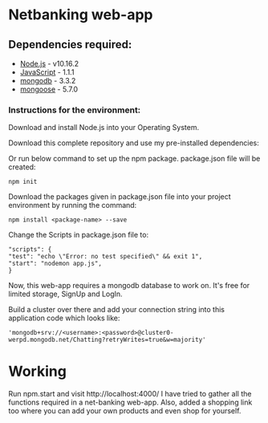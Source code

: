 # Netbanking web-app

## Dependencies required:
* [Node.js](https://nodejs.org/docs/latest-v10.x/api/) - v10.16.2
* [JavaScript](https://devdocs.io/javascript/) - 1.1.1
* [mongodb](https://docs.mongodb.com/) - 3.3.2
* [mongoose](https://mongoosejs.com/docs/documents.html) - 5.7.0



### Instructions for the environment:
Download and install Node.js into your Operating System.

Download this complete repository and use my pre-installed dependencies:

Or run below command to set up the npm package. package.json file will be created:

```
npm init
```
Download the packages given in package.json file into your project environment by running the command:

```
npm install <package-name> --save
```
Change the Scripts in package.json file to:

```
"scripts": {
"test": "echo \"Error: no test specified\" && exit 1",
"start": "nodemon app.js",
}
```
Now, this web-app requires a mongodb database to work on. It's free for limited storage, SignUp and LogIn.

Build a cluster over there and add your connection string into this application code which looks like:

```
'mongodb+srv://<username>:<password>@cluster0-werpd.mongodb.net/Chatting?retryWrites=true&w=majority'
```

# Working
Run npm.start and visit http://localhost:4000/
I have tried to gather all the functions required in a net-banking web-app. 
Also, added a shopping link too where you can add your own products and even shop for yourself.
